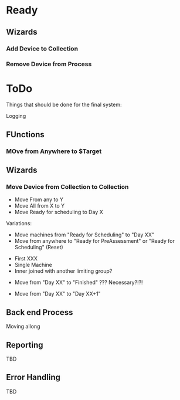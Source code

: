 ﻿# Ready

## Wizards
### Add Device to Collection
### Remove Device from Process

# ToDo

Things that should be done for the final system:

Logging

## FUnctions

### MOve from Anywhere to $Target

## Wizards

### Move Device from Collection to Collection

* Move From any to Y
* Move All from X to Y
* Move Ready for scheduling to Day X

Variations:

* Move machines from "Ready for Scheduling" to "Day XX"
*  Move from anywhere to "Ready for PreAssessment" or "Ready for Scheduling" (Reset)
- First XXX
- Single Machine
- Inner joined with another limiting group?

* Move from "Day XX" to "Finished" ??? Necessary?!?!

* Move from "Day XX" to "Day XX+1"

## Back end Process

Moving allong

## Reporting

TBD

## Error Handling

TBD